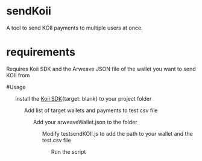 # sendKoii
A tool to send KOII payments to multiple users at once. <p>
  
  # requirements
  Requires Koii SDK and the Arweave JSON file of the wallet you want to send KOII from <p>
    
  #Usage
    <ul>Install the [Koii SDK](https://github.com/koii-network/tools){target: blank} to your project folder<br> 
    <ul>Add list of target wallets and payments to test.csv file<br>
    <ul>Add your arweaveWallet.json to the folder<br>
      <ul> Modify testsendKOII.js to add the path to your wallet and the test.csv file<br>
        <ul>Run the script
      
